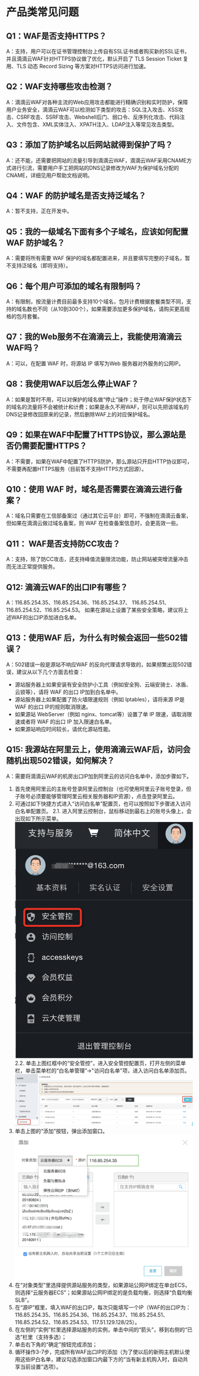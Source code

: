 # 产品类常见问题

## Q1：WAF是否支持HTTPS？
A：支持，用户可以在证书管理控制台上传自有SSL证书或者购买新的SSL证书，并且滴滴云WAF针对HTTPS协议做了优化，默认开启了 TLS Session Ticket 复用、TLS 动态 Record Sizing 等方案对HTTPS访问进行加速。

## Q2：WAF支持哪些攻击检测？
A：滴滴云WAF对各种主流的Web应用攻击都能进行精确识别和实时防护，保障用户业务安全，滴滴云WAF可以检测如下类型的攻击：SQL注入攻击、XSS攻击、CSRF攻击、SSRF攻击、Webshell后门、弱口令、反序列化攻击、代码注入、文件包含、XML实体注入、XPATH注入、LDAP注入等常见攻击类型。

## Q3：添加了防护域名以后网站就得到保护了吗？
A：还不能，还需要把网站的流量引导到滴滴云WAF，滴滴云WAF采用CNAME方式进行引流，需要用户手工把网站的DNS记录修改为WAF为保护域名分配的CNAME，详细见用户帮助文档说明。

## Q4：WAF 的防护域名是否支持泛域名？
A：暂不支持，正在开发中。

## Q5：我的一级域名下面有多个子域名，应该如何配置 WAF 防护域名？
A：需要将所有需要 WAF 保护的域名都配置进来，并且要填写完整的子域名，暂不支持泛域名（即将支持）。

## Q6：每个用户可添加的域名有限制吗？
A：有限制，按流量计费目前最多支持10个域名，包月计费根据套餐类型不同，支持的域名数也不同（从10到300个），如果需要添加更多保护域名，请购买更高规格的包月套餐。

## Q7：我的Web服务不在滴滴云上，我能使用滴滴云WAF吗？
A：可以，在配置 WAF 时，将源站 IP 填写为Web 服务器对外服务的公网IP。

## Q8：我使用WAF以后怎么停止WAF？
A：如果是暂时不用，可以对保护的域名做“停止”操作；处于停止WAF保护状态下的域名的流量将不会被统计和计费；如果是永久不用WAF，则可以先把该域名的DNS记录修改回原来的记录，然后删除WAF上的对应保护域名。

## Q9：如果在WAF中配置了HTTPS协议，那么源站是否仍需要配置HTTPS？
A：不需要，如果在WAF中配置了HTTPS防护，那么源站只开启HTTP协议即可，不需要再配置HTTPS服务（目前暂不支持HTTPS方式回源）。

## Q10：使用 WAF 时，域名是否需要在滴滴云进行备案？
A：域名只需要在工信部备案过（通过其它云平台）即可，不强制在滴滴云备案，但如果在滴滴云做过域名备案，则 WAF 在检查备案信息时，会更高效一些。

## Q11： WAF是否支持防CC攻击？
A：支持，除了防CC攻击，还支持峰值流量限流功能，防止网站被突增流量冲击而无法正常提供服务。

## Q12: 滴滴云WAF的出口IP有哪些？
A：116.85.254.35、116.85.254.36、116.85.254.37、 116.85.254.51、116.85.254.52、116.85.254.53。
如果在源站上设置了某些安全策略，建议将上述WAF的出口IP添加进白名单。

## Q13：使用WAF 后，为什么有时候会返回一些502错误？
A：502错误一般是源站不响应WAF 的反向代理请求导致的，如果频繁出现502错误，建议从以下几个方面去检查：
- 源站服务器上如果安装有安全防护小工具（例如安全狗、云端安骑士、冰盾、云锁等），请将 WAF 的出口 IP加到白名单中。
- 源站服务器上如果配置了防火墙限速规则（例如 Iptables），请将来源 IP是WAF 的出口 IP的规则取消限速。
- 如果源站 WebServer（例如 nginx、tomcat等）设置了单 IP 限速，请取消限速或者将 WAF 的出口 IP 加入限速白名单。
- 如果源站响应时间较长，请优化源站性能。

## Q15: 我源站在阿里云上，使用滴滴云WAF后，访问会随机出现502错误，如何解决？
A：需要将滴滴云WAF的机房出口IP加到阿里云的访问白名单中，添加步骤如下。
1. 首先使用阿里云的主账号登录阿里云控制台（也可使用阿里云子账号登录，但子账号必须要能够管理阿里云相关服务器和IP资源），点击登录阿里云。
2. 可通过如下快捷方式进入“访问白名单”配置页，也可以按照如下步骤进入访问白名单配置页。
2.1.  进入阿里云控制台，鼠标移动到最右上的账号头像上，会出现如下所示菜单。
![avatar](./picture/3.5.1.png)
2.2.  单击上图红框中的“安全管控”，进入安全管控配置页，打开左侧的菜单栏，单击菜单栏的“白名单管理”->"访问白名单"项，进入访问白名单添加页。
![avatar](./picture/3.5.2.png)
3.	单击上图的“添加”按钮，弹出添加窗口。
![avatar](./picture/3.5.3.png)
4. 在“对象类型”里选择提供源站服务的类型，如果源站公网IP绑定在单台ECS，则选择“云服务器ECS”；如果源站公网IP绑定的是负载均衡，则选择“负载均衡SLB”。
5. 在“源IP”框里，填入WAF的出口IP，每次只能填写一个IP（WAF的出口IP为：116.85.254.35、116.85.254.36、116.85.254.37、116.85.254.51、116.85.254.52、116.85.254.53、117.51.129.128/25）。
6. 在左侧的“实例”栏里选择源站服务的实例，单击中间的“箭头”，移到右侧的“已选”栏里（支持多选）；
7. 单击右下角的“确定”按钮完成添加；
8. 循环操作3-7步，完成所有WAF出口IP的添加（为了使以后的新购主机默认使用这些IP白名单，建议勾选添加窗口内最下方的“当有新主机购入时，自动共享当前设置”选项）。

